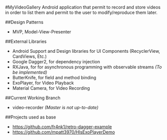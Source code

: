 #MyVideoGallery
Android application that permit to record and store videos in order to list them and permit to the
user to modify/reproduce them later.

##Design Patterns
- MVP, Model-View-Presenter

##External Libraries
- Android Support and Design libraries for UI Components (RecyclerView, CardViews, Etc.)
- Google Dagger2, for dependency injection
- RXJava, for for asynchronous programming with observable streams _(To be implemented)_
- ButterKnife, for field and method binding
- ExoPlayer, for Video Playback
- Material Camera, for Video Recording

##Current Working Branch
- video-recorder _(Master is not up-to-date)_

##Projects used as base
- https://github.com/fr4nk1/retro-dagger-example
- https://github.com/mpatt3970/HlsExoPlayerDemo